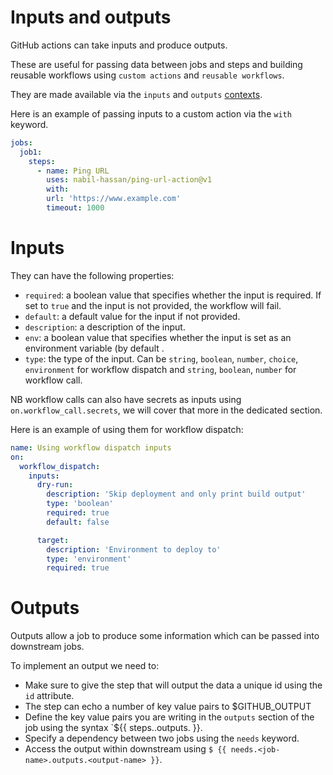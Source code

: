 # Inputs and outputs

GitHub actions can take inputs and produce outputs. 

These are useful for passing data between jobs and steps and building reusable workflows using `custom actions` and `reusable workflows`.

They are made available via the `inputs` and `outputs` [contexts](../6-contexts/contexts.md).

Here is an example of passing inputs to a custom action via the `with` keyword.

```yaml
jobs:
  job1:
    steps:
      - name: Ping URL
        uses: nabil-hassan/ping-url-action@v1
        with:
        url: 'https://www.example.com'
        timeout: 1000
```

# Inputs

They can have the following properties:

- `required`: a boolean value that specifies whether the input is required. If set to `true` and the input is not provided, the workflow will fail.
- `default`: a default value for the input if not provided.
- `description`: a description of the input.
- `env`: a boolean value that specifies whether the input is set as an environment variable (by default .
- `type`: the type of the input. Can be `string`, `boolean`, `number`, `choice`, `environment` for workflow dispatch and `string`, `boolean`, `number` for workflow call.

NB workflow calls can also have secrets as inputs using `on.workflow_call.secrets`, we will cover that more in the dedicated section.

Here is an example of using them for workflow dispatch:

```yaml
name: Using workflow dispatch inputs
on:
  workflow_dispatch:
    inputs:
      dry-run:
        description: 'Skip deployment and only print build output'
        type: 'boolean'
        required: true
        default: false

      target:
        description: 'Environment to deploy to'
        type: 'environment'
        required: true
```

# Outputs

Outputs allow a job to produce some information which can be passed into downstream jobs.

To implement an output we need to:

- Make sure to give the step that will output the data a unique id using the `id` attribute.
- The step can echo a number of key value pairs to $GITHUB_OUTPUT
- Define the key value pairs you are writing in the `outputs` section of the job using the syntax `${{ steps.<step-name>.outputs.<output-name> }}.
- Specify a dependency between two jobs using the `needs` keyword.
- Access the output within downstream using `$ {{ needs.<job-name>.outputs.<output-name> }}`.